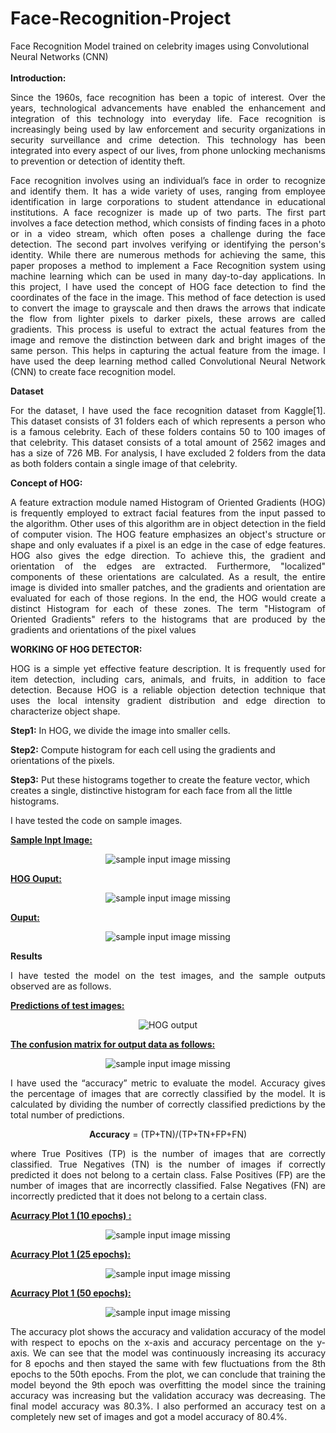 # Face-Recognition-Project
Face Recognition Model trained on celebrity images using Convolutional Neural Networks (CNN) </br></br>
<b>Introduction:</b></br>
<p align="justify">
Since the 1960s, face recognition has been a topic of interest. Over the years, technological advancements have enabled the enhancement and integration of this technology into everyday life. Face recognition is increasingly being used by law enforcement and security organizations in security surveillance and crime detection. This technology has been integrated into every aspect of our lives, from phone unlocking mechanisms to prevention or detection of identity theft.
</p>
<p align="justify">
Face recognition involves using an individual’s face in order to recognize and identify them. It has a wide variety of uses, ranging from employee identification in large corporations to student attendance in educational institutions. A face recognizer is made up of two parts. The first part involves a face detection method, which consists of finding faces in a photo or in a video stream, which often poses a challenge during the face detection. The second part involves verifying or identifying the person's identity. While there are numerous methods for achieving the same, this paper proposes a method to implement a Face Recognition system using machine learning which can be used in many day-to-day applications.
In this project, I have used the concept of HOG face detection to find the coordinates of the face in the image. This method of face detection is used to convert the image to grayscale and then draws the arrows that indicate the flow from lighter pixels to darker pixels, these arrows are called gradients. This process is useful to extract the actual features from the image and remove the distinction between dark and bright images of the same person. This helps in capturing the actual feature from the image. I have used the deep learning method called Convolutional Neural Network (CNN) to create face recognition model.
</p>
<b>Dataset</b></br>
<p align="justify">
For the dataset, I have used the face recognition dataset from Kaggle[1]. This dataset consists of 31 folders each of which represents a person who is a famous celebrity. Each of these folders contains 50 to 100 images of that celebrity. This dataset consists of a total amount of 2562 images and has a size of 726 MB. For analysis, I have excluded 2 folders from the data as both folders contain a single image of that celebrity.
</p>
<b>Concept of HOG:</b></br>
<p align="justify">
A feature extraction module named Histogram of Oriented Gradients (HOG) is frequently employed to extract facial features from the input passed to the algorithm. Other uses of this algorithm are in object detection in the field of computer vision. The HOG feature emphasizes an object's structure or shape and only evaluates if a pixel is an edge in the case of edge features. HOG also gives the edge direction. To achieve this, the gradient and orientation of the edges are extracted. Furthermore, "localized" components of these orientations are calculated. As a result, the entire image is divided into smaller patches, and the gradients and orientation are evaluated for each of those regions. In the end, the HOG would create a distinct Histogram for each of these zones. The term "Histogram of Oriented Gradients" refers to the histograms that are produced by the gradients and orientations of the pixel values
</p>

<b>WORKING OF HOG DETECTOR: </b></br>
<p align="justify">
HOG is a simple yet effective feature description. It is frequently used for item detection, including cars, animals, and fruits, in addition to face detection. Because HOG is a reliable objection detection technique that uses the local intensity gradient distribution and edge direction to characterize object shape.

<b>Step1:</b> In HOG, we divide the image into smaller cells.

<b>Step2:</b> Compute histogram for each cell using the gradients and orientations of the pixels.

<b>Step3:</b> Put these histograms together to create the feature vector, which creates a single, distinctive histogram for each face from all the little histograms.

I have tested the code on sample images.
</p>

<b><ins>Sample Inpt Image:</ins></b></br>

<p align="center">
<img src="https://github.com/sdurgam1/Face-Recognition-Project/blob/main/Results%20Images/Input%20sample%20image.jpg?raw=true" alt="sample input image missing" title="Sample Input Image">
</p>


<b><ins>HOG Ouput:</ins></b></br>

<p align="center">
<img src="https://github.com/sdurgam1/Face-Recognition-Project/blob/main/Results%20Images/Hog%20output%20image.jpg?raw=true" alt="sample input image missing" title="HOG output">
</p>

<b><ins>Ouput:</ins></b></br>

<p align="center">
<img src="https://github.com/sdurgam1/Face-Recognition-Project/blob/main/Results%20Images/output%20image.jpg?raw=true" alt="sample input image missing" title="HOG output">
</p>

<b>Results</b></br>
<p align="justify">
I have tested the model on the test images, and the sample outputs observed are as follows.
</p>

<b><ins>Predictions of test images:</ins></b></br>

<p align="center">
<img src="https://github.com/sdurgam1/Face-Recognition-Project/blob/main/Results%20Images/Preictions%20of%20test%20images.jpg?raw=true" title="HOG output">
</p>


<b><ins>The confusion matrix for output data as follows:</ins></b></br>

<p align="center">
<img src="https://github.com/sdurgam1/Face-Recognition-Project/blob/main/Results%20Images/Confusion%20Matrix.jpg?raw=true" alt="sample input image missing" title="HOG output">
</p>

<p align="justify">
I have used the “accuracy” metric to evaluate the model. Accuracy gives the percentage of images that are correctly classified by the model. It is calculated by dividing the number of correctly classified predictions by the total number of predictions.
</p>
<p align="center">
		<b>Accuracy</b> =  (TP+TN)/(TP+TN+FP+FN) 
</p>
<p align="justify">
where True Positives (TP) is the number of images that are correctly classified. True Negatives (TN) is the number of images if correctly predicted it does not belong to a certain class. False Positives (FP) are the number of images that are incorrectly classified. False Negatives (FN) are incorrectly predicted that it does not belong to a certain class.
</p>

<b><ins>Acurracy Plot 1 (10 epochs) :</ins></b></br>

<p align="center">
<img src="https://github.com/sdurgam1/Face-Recognition-Project/blob/main/Results%20Images/Accuracy%20Plot%202.jpg?raw=true" alt="sample input image missing" title="HOG output">
</p>

<b><ins>Acurracy Plot 1 (25 epochs):</ins></b></br>

<p align="center">
<img src="https://github.com/sdurgam1/Face-Recognition-Project/blob/main/Results%20Images/Accuracy%20Plot%203.jpg?raw=true" alt="sample input image missing" title="HOG output">
</p>
<b><ins>Acurracy Plot 1 (50 epochs):</ins></b></br>

<p align="center">
<img src="https://github.com/sdurgam1/Face-Recognition-Project/blob/main/Results%20Images/Accuracy%20Plot%203.jpg?raw=true" alt="sample input image missing" title="HOG output">
</p>

<p align="justify">
The accuracy plot shows the accuracy and validation accuracy of the model with respect to epochs on the x-axis and accuracy percentage on the y-axis. We can see that the model was continuously increasing its accuracy for 8 epochs and then stayed the same with few fluctuations from the 8th epochs to the 50th epochs. From the plot, we can conclude that training the model beyond the 9th epoch was overfitting the model since the training accuracy was increasing but the validation accuracy was decreasing. The final model accuracy was 80.3%. I also performed an accuracy test on a completely new set of images and got a model accuracy of 80.4%.
</p>
